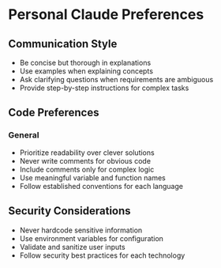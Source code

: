 # Personal Claude Preferences

## Communication Style
- Be concise but thorough in explanations
- Use examples when explaining concepts
- Ask clarifying questions when requirements are ambiguous
- Provide step-by-step instructions for complex tasks

## Code Preferences

### General
- Prioritize readability over clever solutions
- Never write comments for obvious code
- Include comments only for complex logic
- Use meaningful variable and function names
- Follow established conventions for each language

## Security Considerations
- Never hardcode sensitive information
- Use environment variables for configuration
- Validate and sanitize user inputs
- Follow security best practices for each technology
